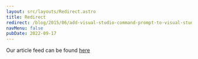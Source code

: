 ```yaml
---
layout: src/layouts/Redirect.astro
title: Redirect
redirect: /blog/2015/06/add-visual-studio-command-prompt-to-visual-studio-2015/
navMenu: false
pubDate: 2022-09-17
---
```

<div>
Our article feed can be found <a href="/blog/2015/06/add-visual-studio-command-prompt-to-visual-studio-2015/">here</a>
</div>
